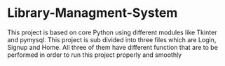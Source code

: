 # Library-Managment-System
This project is based on core Python using different modules like Tkinter and pymysql.
This project is sub divided into three files which are Login, Signup and Home.
All three of them have different function that are to be performed in order to run this project properly and smoothly

